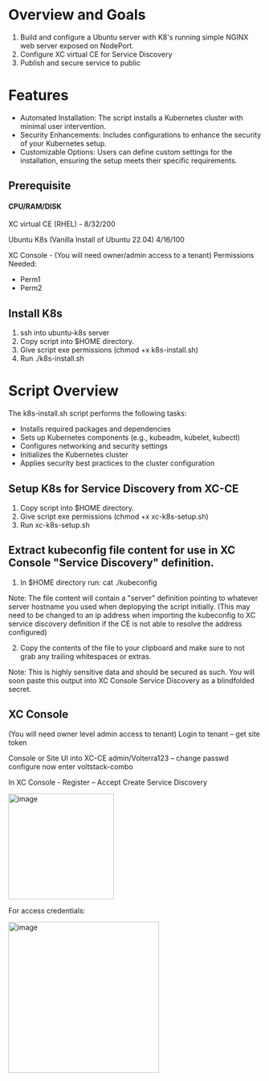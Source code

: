 # Overview and Goals 
1.  Build and configure a Ubuntu server with K8's running simple NGINX web server exposed on NodePort. 
2.  Configure XC virtual CE for Service Discovery
3.  Publish and secure service to public

# Features
* Automated Installation: The script installs a Kubernetes cluster with minimal user intervention.
* Security Enhancements: Includes configurations to enhance the security of your Kubernetes setup.
* Customizable Options: Users can define custom settings for the installation, ensuring the setup meets their specific requirements.

## Prerequisite    
#### CPU/RAM/DISK               
XC virtual CE (RHEL) - 8/32/200

Ubuntu K8s (Vanilla Install of Ubuntu 22.04) 4/16/100

XC Console - (You will need owner/admin access to a tenant)
   Permissions Needed: 
   * Perm1
   * Perm2

## Install K8s
1. ssh into ubuntu-k8s server
2. Copy script into $HOME directory.
3. Give script exe permissions (chmod +x k8s-install.sh)
4. Run ./k8s-install.sh

# Script Overview
The k8s-install.sh script performs the following tasks:

* Installs required packages and dependencies
* Sets up Kubernetes components (e.g., kubeadm, kubelet, kubectl)
* Configures networking and security settings
* Initializes the Kubernetes cluster
* Applies security best practices to the cluster configuration

## Setup K8s for Service Discovery from XC-CE
1. Copy script into $HOME directory.
2. Give script exe permissions (chmod +x xc-k8s-setup.sh)
3. Run xc-k8s-setup.sh

## Extract kubeconfig file content for use in XC Console "Service Discovery" definition. 
1. In $HOME directory run: cat ./kubeconfig

Note: The file content will contain a "server" definition pointing to whatever server hostname you used when deplopying the script initially. (This may need to be changed to an ip address when importing the kubeconfig to XC service discovery definition if the CE is not able to resolve the address configured)

2. Copy the contents of the file to your clipboard and make sure to not grab any trailing whitespaces or extras. 

Note: This is highly sensitive data and should be secured as such. 
You will soon paste this output into XC Console Service Discovery as a blindfolded secret. 

## XC Console
(You will need owner level admin access to tenant)
Login to tenant – get site token

Console or Site UI into XC-CE
admin/Volterra123 – change passwd
configure now 
enter 
voltstack-combo

In XC Console - Register – Accept
Create Service Discovery 
 
<img width="210" alt="image" src="https://github.com/user-attachments/assets/bbafcf13-b282-4e5b-8a20-ecfc84f283b2">

For access credentials: 
 
<img width="300" alt="image" src="https://github.com/user-attachments/assets/1e7f05e8-4cf0-49a4-8b15-c6554ff26ba0">


